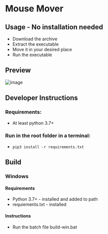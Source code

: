 # Mouse Mover

## Usage - No installation needed

-   Download the archive
-   Extract the executable
-   Move it in your desired place
-   Run the executable

## Preview

![image](https://user-images.githubusercontent.com/33485041/80921902-0d805300-8d82-11ea-8b35-ce1b6da80df0.png)

## Developer Instructions

### Requirements:

-   At least python 3.7+

### Run in the root folder in a terminal:

-   `pip3 install -r requirements.txt`

## Build

### Windows

#### Requirements

-   Python 3.7+ - installed and added to path
-   requiements.txt - installed

#### Instructions

-   Run the batch file build-win.bat
